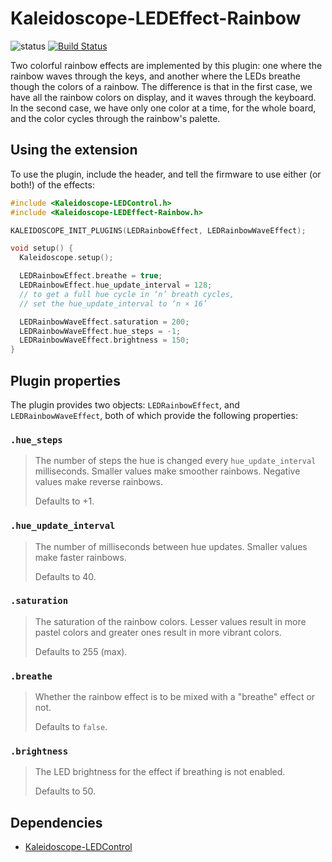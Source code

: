 # Kaleidoscope-LEDEffect-Rainbow

![status][st:stable] [![Build Status][travis:image]][travis:status]

 [travis:image]: https://travis-ci.org/keyboardio/Kaleidoscope-LEDEffect-Rainbow.svg?branch=master
 [travis:status]: https://travis-ci.org/keyboardio/Kaleidoscope-LEDEffect-Rainbow

 [st:stable]: https://img.shields.io/badge/stable-✔-black.svg?style=flat&colorA=44cc11&colorB=494e52
 [st:broken]: https://img.shields.io/badge/broken-X-black.svg?style=flat&colorA=e05d44&colorB=494e52
 [st:experimental]: https://img.shields.io/badge/experimental----black.svg?style=flat&colorA=dfb317&colorB=494e52

Two colorful rainbow effects are implemented by this plugin: one where the
rainbow waves through the keys, and another where the LEDs breathe though the
colors of a rainbow. The difference is that in the first case, we have all the
rainbow colors on display, and it waves through the keyboard. In the second
case, we have only one color at a time, for the whole board, and the color
cycles through the rainbow's palette.

## Using the extension

To use the plugin, include the header, and tell the firmware to use either (or
both!) of the effects:

```c++
#include <Kaleidoscope-LEDControl.h>
#include <Kaleidoscope-LEDEffect-Rainbow.h>

KALEIDOSCOPE_INIT_PLUGINS(LEDRainbowEffect, LEDRainbowWaveEffect);

void setup() {
  Kaleidoscope.setup();

  LEDRainbowEffect.breathe = true;
  LEDRainbowEffect.hue_update_interval = 128;
  // to get a full hue cycle in ‘n’ breath cycles,
  // set the hue_update_interval to ‘n × 16’

  LEDRainbowWaveEffect.saturation = 200;
  LEDRainbowWaveEffect.hue_steps = -1;
  LEDRainbowWaveEffect.brightness = 150;
}
```

## Plugin properties

The plugin provides two objects: `LEDRainbowEffect`, and `LEDRainbowWaveEffect`,
both of which provide the following properties:

### `.hue_steps`

> The number of steps the hue is changed every `hue_update_interval`
> milliseconds. Smaller values make smoother rainbows. Negative values make
> reverse rainbows.
>
> Defaults to +1.

### `.hue_update_interval`

> The number of milliseconds between hue updates. Smaller values make faster
> rainbows.
>
> Defaults to 40.

### `.saturation`

> The saturation of the rainbow colors. Lesser values result in more pastel
> colors and greater ones result in more vibrant colors.
>
> Defaults to 255 (max).

### `.breathe`

> Whether the rainbow effect is to be mixed with a "breathe" effect or not.
>
> Defaults to `false`.

### `.brightness`

> The LED brightness for the effect if breathing is not enabled.
>
> Defaults to 50.

## Dependencies

* [Kaleidoscope-LEDControl](https://github.com/keyboardio/Kaleidoscope-LEDControl)
